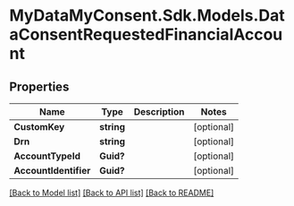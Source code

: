# MyDataMyConsent.Sdk.Models.DataConsentRequestedFinancialAccount

## Properties

Name | Type | Description | Notes
------------ | ------------- | ------------- | -------------
**CustomKey** | **string** |  | [optional] 
**Drn** | **string** |  | [optional] 
**AccountTypeId** | **Guid?** |  | [optional] 
**AccountIdentifier** | **Guid?** |  | [optional] 

[[Back to Model list]](../README.md#documentation-for-models) [[Back to API list]](../README.md#documentation-for-api-endpoints) [[Back to README]](../README.md)


